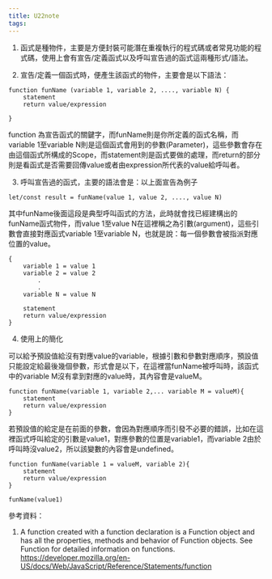 ```yaml
---
title: U22note
tags:
---
```




1. 函式是種物件，主要是方便封裝可能潛在重複執行的程式碼或者常見功能的程式碼，使用上會有宣告/定義函式以及呼叫宣告過的函式這兩種形式/語法。


2. 宣告/定義一個函式時，便產生該函式的物件，主要會是以下語法：
```
function funName (variable 1, variable 2, ...., variable N) {
	statement
	return value/expression

}
```

function 為宣告函式的關鍵字，而funName則是你所定義的函式名稱，而variable 1至variable N則是這個函式會用到的參數(Parameter)，這些參數會存在由這個函式所構成的Scope，而statement則是函式要做的處理，而return的部分則是看函式是否需要回傳value或者由expression所代表的value給呼叫者。

3. 呼叫宣告過的函式，主要的語法會是：以上面宣告為例子

```
let/const result = funName(value 1, value 2, ...., value N)
```

其中funName後面這段是典型呼叫函式的方法，此時就會找已經建構出的funName函式物件，而value 1至value N在這裡稱之為引數(argument)，這些引數會直接對應函式variable 1至variable N，也就是說：每一個參數會被指派對應位置的value。

```
{
	variable 1 = value 1
	variable 2 = value 2
		.
		.
	variable N = value N

	statement
	return value/expression
}
```

4. 使用上的簡化


可以給予預設值給沒有對應value的variable，根據引數和參數對應順序，預設值只能設定給最後幾個參數，形式會是以下，在這裡當funName被呼叫時，該函式中的variable M沒有拿到對應的value時，其內容會是valueM。

```
function funName(variable 1, variable 2,... variable M = valueM){
	statement
	return value/expression
}
```

若預設值的給定是在前面的參數，會因為對應順序而引發不必要的錯誤，比如在這裡函式呼叫給定的引數是value1，對應參數的位置是variable1，而variable 2由於呼叫時沒value2，所以該變數的內容會是undefined。

```
function funName(variable 1 = valueM, variable 2){
	statement
	return value/expression
}

funName(value1)

```


參考資料：
1. A function created with a function declaration is a Function object and has all the properties, methods and behavior of Function objects. See Function for detailed information on functions. https://developer.mozilla.org/en-US/docs/Web/JavaScript/Reference/Statements/function
